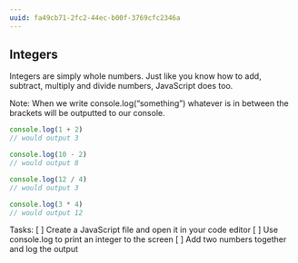 ```yaml
---
uuid: fa49cb71-2fc2-44ec-b00f-3769cfc2346a
---
```

## Integers
Integers are simply whole numbers. Just like you know how to add, subtract, multiply and divide numbers, JavaScript does too.

Note: When we write console.log(“something”) whatever is in between the brackets will be outputted to our console.

```javascript
console.log(1 + 2)
// would output 3

console.log(10 - 2)
// would output 8

console.log(12 / 4)
// would output 3

console.log(3 * 4)
// would output 12
```

Tasks:
[ ] Create a JavaScript file and open it in your code editor
[ ] Use console.log to print an integer to the screen
[ ] Add two numbers together and log the output
